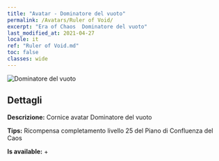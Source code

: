 ```yaml
---
title: "Avatar - Dominatore del vuoto"
permalink: /Avatars/Ruler of Void/
excerpt: "Era of Chaos  Dominatore del vuoto"
last_modified_at: 2021-04-27
locale: it
ref: "Ruler of Void.md"
toc: false
classes: wide
---
```

 ![Dominatore del vuoto](/images/a/avatarFrame_42.png)

## Dettagli

 **Descrizione:** Cornice avatar Dominatore del vuoto 

 **Tips:** Ricompensa completamento livello 25 del Piano di Confluenza del Caos 

 **Is available:**  + 


